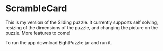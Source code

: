 ScrambleCard
============

This is my version of the Sliding puzzle.
It currently supports self solving, resizing
of the dimensions of the puzzle, and changing
the picture on the puzzle. More features to
come!

To run the app download EightPuzzle.jar and run it.
